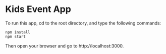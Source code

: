 # Kids Event App

To run this app, cd to the root directory, and type the following commands:

```
npm install
npm start
```

Then open your browser and go to http://localhost:3000.

